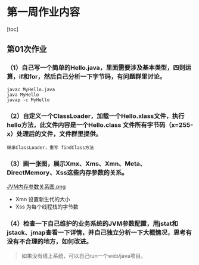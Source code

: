 # 第一周作业内容

[toc]

## 第01次作业

### （1）自己写一个简单的Hello.java，里面需要涉及基本类型，四则运算，if和for，然后自己分析一下字节码，有问题群里讨论。

```
javac MyHello.java
java MyHello
javap -c MyHello
```

### （2）自定义一个ClassLoader，加载一个Hello.xlass文件，执行hello方法，此文件内容是一个Hello.class 文件所有字节码（x=255-x）处理后的文件，文件群里提供。

```
继承ClassLoader，重写 findClass方法
```

### （3）画一张图，展示Xmx、Xms、Xmn、Meta、DirectMemory、Xss这些内存参数的关系。

[JVM内存参数关系图.png](https://github.com/hefrankeleyn/JAVA-000/blob/main/Week_01/JVM%E5%86%85%E5%AD%98%E5%8F%82%E6%95%B0%E5%85%B3%E7%B3%BB%E5%9B%BE.png)

- Xmn 设置新生代的大小
- Xss 为每个线程栈的字节数

### （4）检查一下自己维护的业务系统的JVM参数配置，用jstat和jstack、jmap查看一下详情，并自己独立分析一下大概情况，思考有没有不合理的地方，如何改进。

> 如果没有线上系统，可以自己run一个web/java项目。



